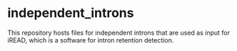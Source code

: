 # independent_introns

This repository hosts files for independent introns that are used as input for iREAD, which is a software for intron retention detection.

